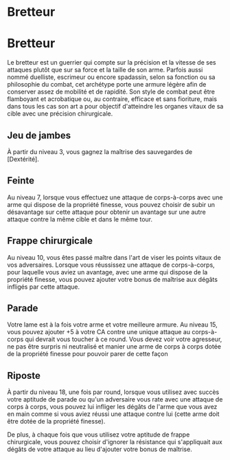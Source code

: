 [][Items]

# Bretteur

[][Generic]

# Bretteur

Le bretteur est un guerrier qui compte sur la précision et la vitesse de ses attaques plutôt que sur sa force et la taille de son arme. Parfois aussi nommé duelliste, escrimeur ou encore spadassin, selon sa fonction ou sa philosophie du combat, cet archétype porte une armure légère afin de conserver assez de mobilité et de rapidité. Son style de combat peut être flamboyant et acrobatique ou, au contraire, efficace et sans fioriture, mais dans tous les cas son art a pour objectif d'atteindre les organes vitaux de sa cible avec une précision chirurgicale.

[][Generic]

## Jeu de jambes

À partir du niveau 3, vous gagnez la maîtrise des sauvegardes de [Dextérité].

[][Generic]

## Feinte

Au niveau 7, lorsque vous effectuez une attaque de corps-à-corps avec une arme qui dispose de la propriété finesse, vous pouvez choisir de subir un désavantage sur cette attaque pour obtenir un avantage sur une autre attaque contre la même cible et dans le même tour.

[][Generic]

## Frappe chirurgicale

Au niveau 10, vous êtes passé maître dans l'art de viser les points vitaux de vos adversaires. Lorsque vous réussissez une attaque de corps-à-corps, pour laquelle vous aviez un avantage, avec une arme qui dispose de la propriété finesse, vous pouvez ajouter votre bonus de maîtrise aux dégâts infligés par cette attaque.

[][Generic]

## Parade

Votre lame est à la fois votre arme et votre meilleure armure. Au niveau 15, vous pouvez ajouter +5 à votre CA contre une unique attaque au corps-à-corps qui devrait vous toucher à ce round. Vous devez voir votre agresseur, ne pas être surpris ni neutralisé et manier une arme de corps à corps dotée de la propriété finesse pour pouvoir parer de cette façon

[][Generic]

## Riposte

À partir du niveau 18, une fois par round, lorsque vous utilisez avec succès votre aptitude de parade ou qu'un adversaire vous rate avec une attaque de corps à corps, vous pouvez lui infliger les dégâts de l'arme que vous avez en main comme si vous aviez réussi une attaque contre lui (cette arme doit être dotée de la propriété finesse).

De plus, à chaque fois que vous utilisez votre aptitude de frappe chirurgicale, vous pouvez choisir d'ignorer la résistance qui s'appliquait aux dégâts de votre attaque au lieu d'ajouter votre bonus de maîtrise.

[Items]: #
[Generic]: #
